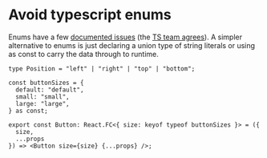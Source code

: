 # Avoid typescript enums

Enums have a few [documented issues](https://fettblog.eu/tidy-typescript-avoid-enums/) (the [TS team agrees](https://twitter.com/orta/status/1348966323271987201?s=20)). A simpler alternative to enums is just declaring a union type of string literals or using as const to carry the data through to runtime.

```tsx
type Position = "left" | "right" | "top" | "bottom";

const buttonSizes = {
  default: "default",
  small: "small",
  large: "large",
} as const;

export const Button: React.FC<{ size: keyof typeof buttonSizes }> = ({
  size,
  ...props
}) => <Button size={size} {...props} />;
```
